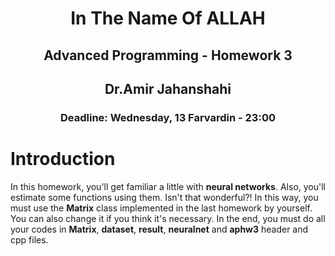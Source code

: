<center>
<h1>
In The Name Of ALLAH
</h1>
<h2>
Advanced Programming - Homework 3
</h2>
<h2>
Dr.Amir Jahanshahi
</h2>
<h3>
Deadline: Wednesday, 13 Farvardin - 23:00
</center>

#  Introduction
In this homework, you'll get familiar a little with **neural networks**. Also, you'll estimate some functions using them. Isn't that wonderful?! In this way, you must use the **Matrix** class implemented in the last homework by yourself. You can also change it if you think it's necessary. In the end, you must do all your codes in **Matrix**, **dataset**, **result**, **neuralnet** and **aphw3** header and cpp files.
